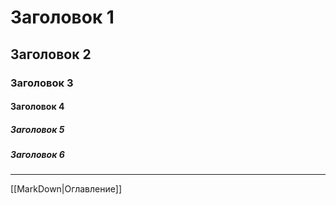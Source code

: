 # Заголовок 1

## Заголовок 2

### Заголовок 3

#### Заголовок 4
##### Заголовок 5
##### Заголовок 6

***
[[MarkDown|Оглавление]]
